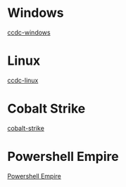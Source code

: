 <!-- TITLE: Ccdc -->
<!-- SUBTITLE: A quick summary of Ccdc -->

# Windows
[ccdc-windows](/ccdc-windows)
# Linux
[ccdc-linux](/ccdc-linux)
# Cobalt Strike
[cobalt-strike](/cobaltstrike)
# Powershell Empire
[Powershell Empire](/powershell-empire)


